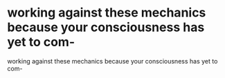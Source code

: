 # working against these mechanics because your consciousness has yet to com-

working against these mechanics because your consciousness has yet to com-